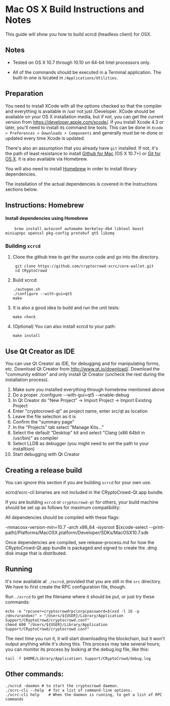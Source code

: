 Mac OS X Build Instructions and Notes
====================================
This guide will show you how to build xcrcd (headless client) for OSX.

Notes
-----

* Tested on OS X 10.7 through 10.10 on 64-bit Intel processors only.

* All of the commands should be executed in a Terminal application. The
built-in one is located in `/Applications/Utilities`.

Preparation
-----------

You need to install XCode with all the options checked so that the compiler
and everything is available in /usr not just /Developer. XCode should be
available on your OS X installation media, but if not, you can get the
current version from https://developer.apple.com/xcode/. If you install
Xcode 4.3 or later, you'll need to install its command line tools. This can
be done in `Xcode > Preferences > Downloads > Components` and generally must
be re-done or updated every time Xcode is updated.

There's also an assumption that you already have `git` installed. If
not, it's the path of least resistance to install [Github for Mac](https://mac.github.com/)
(OS X 10.7+) or
[Git for OS X](https://code.google.com/p/git-osx-installer/). It is also
available via Homebrew.

You will also need to install [Homebrew](http://brew.sh) in order to install library
dependencies.

The installation of the actual dependencies is covered in the Instructions
sections below.

Instructions: Homebrew
----------------------

#### Install dependencies using Homebrew

        brew install autoconf automake berkeley-db4 libtool boost miniupnpc openssl pkg-config protobuf qt5 libzmq

### Building `xcrcd`

1. Clone the github tree to get the source code and go into the directory.

        git clone https://github.com/cryptocrowd-xcrc/core-wallet.git
        cd CRyptoCrowd

2.  Build xcrcd:

        ./autogen.sh
        ./configure --with-gui=qt5
        make

3.  It is also a good idea to build and run the unit tests:

        make check

4.  (Optional) You can also install xcrcd to your path:

        make install

Use Qt Creator as IDE
------------------------
You can use Qt Creator as IDE, for debugging and for manipulating forms, etc.
Download Qt Creator from http://www.qt.io/download/. Download the "community edition" and only install Qt Creator (uncheck the rest during the installation process).

1. Make sure you installed everything through homebrew mentioned above
2. Do a proper ./configure --with-gui=qt5 --enable-debug
3. In Qt Creator do "New Project" -> Import Project -> Import Existing Project
4. Enter "cryptocrowd-qt" as project name, enter src/qt as location
5. Leave the file selection as it is
6. Confirm the "summary page"
7. In the "Projects" tab select "Manage Kits..."
8. Select the default "Desktop" kit and select "Clang (x86 64bit in /usr/bin)" as compiler
9. Select LLDB as debugger (you might need to set the path to your installtion)
10. Start debugging with Qt Creator

Creating a release build
------------------------
You can ignore this section if you are building `xcrcd` for your own use.

xcrcd/xcrc-cli binaries are not included in the CRyptoCrowd-Qt.app bundle.

If you are building `xcrcd` or `cryptocrowd-qt` for others, your build machine should be set up
as follows for maximum compatibility:

All dependencies should be compiled with these flags:

 -mmacosx-version-min=10.7
 -arch x86_64
 -isysroot $(xcode-select --print-path)/Platforms/MacOSX.platform/Developer/SDKs/MacOSX10.7.sdk

Once dependencies are compiled, see release-process.md for how the CRyptoCrowd-Qt.app
bundle is packaged and signed to create the .dmg disk image that is distributed.

Running
-------

It's now available at `./xcrcd`, provided that you are still in the `src`
directory. We have to first create the RPC configuration file, though.

Run `./xcrcd` to get the filename where it should be put, or just try these
commands:

    echo -e "rpcuser=cryptocrowdrpc\nrpcpassword=$(xxd -l 16 -p /dev/urandom)" > "/Users/${USER}/Library/Application Support/CRyptoCrowd/cryptocrowd.conf"
    chmod 600 "/Users/${USER}/Library/Application Support/CRyptoCrowd/cryptocrowd.conf"

The next time you run it, it will start downloading the blockchain, but it won't
output anything while it's doing this. This process may take several hours;
you can monitor its process by looking at the debug.log file, like this:

    tail -f $HOME/Library/Application\ Support/CRyptoCrowd/debug.log

Other commands:
-------

    ./xcrcd -daemon # to start the cryptocrowd daemon.
    ./xcrc-cli --help  # for a list of command-line options.
    ./xcrc-cli help    # When the daemon is running, to get a list of RPC commands

